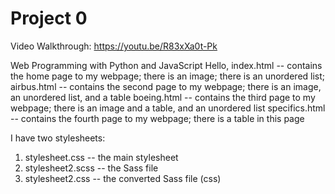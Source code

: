 # Project 0

Video Walkthrough: https://youtu.be/R83xXa0t-Pk

Web Programming with Python and JavaScript
Hello,
index.html -- contains the home page to my webpage; there is an image; there is an unordered list;
airbus.html -- contains the second page to my webpage; there is an image, an unordered list, and a table
boeing.html -- contains the third page to my webpage; there is an image and a table, and an unordered list
specifics.html -- contains the fourth page to my webpage; there is a table in this page

I have two stylesheets:
1. stylesheet.css -- the main stylesheet
2. stylesheet2.scss -- the Sass file
3. stylesheet2.css -- the converted Sass file (css)

